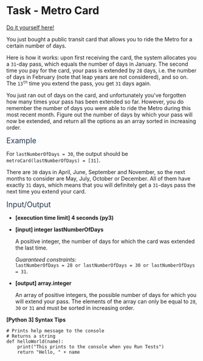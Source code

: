 # Task - Metro Card

[Do it yourself here!](https://app.codesignal.com/arcade/code-arcade/at-the-crossroads/J7PQDxpWqhx7HrvBZ)

<p>You just bought a public transit card that allows you to ride the Metro for a certain number of days.</p>
<p>Here is how it works: upon first receiving the card, the system allocates you a <code>31</code>-day pass, which equals the number of days in January. The second time you pay for the card, your pass is extended by <code>28</code> days, i.e. the number of days in February (note that leap years are not considered), and so on. The <code>13<sup>th</sup></code> time you extend the pass, you get <code>31</code> days again.</p>
<p>You just ran out of days on the card, and unfortunately you've forgotten how many times your pass has been extended so far. However, you do remember the number of days you were able to ride the Metro during this most recent month. Figure out the number of days by which your pass will now be extended, and return all the options as an array sorted in increasing order.</p>
<p><span class="markdown--header" style="color:#2b3b52;font-size:1.4em">Example</span></p>
<p>For <code>lastNumberOfDays = 30</code>, the output should be<br>
<code>metroCard(lastNumberOfDays) = [31]</code>.</p>
<p>There are <code>30</code> days in April, June, September and November, so the next months to consider are May, July, October or December. All of them have exactly <code>31</code> days, which means that you will definitely get a <code>31</code>-days pass the next time you extend your card.</p>
<p><span class="markdown--header" style="color:#2b3b52;font-size:1.4em">Input/Output</span></p>
<ul>
<li>
<p><strong>[execution time limit] 4 seconds (py3)</strong></p>
</li>
<li>
<p><strong>[input] integer lastNumberOfDays</strong></p>
<p>A positive integer, the number of days for which the card was extended the last time.</p>
<p><em>Guaranteed constraints:</em><br>
<code>lastNumberOfDays = 28 or lastNumberOfDays = 30 or lastNumberOfDays = 31</code>.</p>
</li>
<li>
<p><strong>[output] array.integer</strong></p>
<p>An array of positive integers, the possible number of days for which you will extend your pass. The elements of the array can only be equal to <code>28</code>, <code>30</code> or <code>31</code> and must be sorted in increasing order.</p>
</li>
</ul>
<p><strong>[Python 3] Syntax Tips</strong></p>
<pre><code class="language-python"><span class="hljs-comment"># Prints help message to the console</span>
<span class="hljs-comment"># Returns a string</span>
<span class="hljs-keyword">def</span> <span class="hljs-title function_">helloWorld</span>(<span class="hljs-params">name</span>):
    <span class="hljs-built_in">print</span>(<span class="hljs-string">"This prints to the console when you Run Tests"</span>)
    <span class="hljs-keyword">return</span> <span class="hljs-string">"Hello, "</span> + name

</code></pre>
